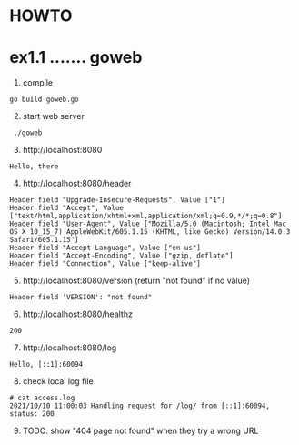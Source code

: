 # HOWTO
# ex1.1 ....... goweb

1. compile
```
go build goweb.go
```
2. start web server
``` 
 ./goweb
```
3. http://localhost:8080
```
Hello, there
```
4. http://localhost:8080/header
````
Header field "Upgrade-Insecure-Requests", Value ["1"]
Header field "Accept", Value ["text/html,application/xhtml+xml,application/xml;q=0.9,*/*;q=0.8"]
Header field "User-Agent", Value ["Mozilla/5.0 (Macintosh; Intel Mac OS X 10_15_7) AppleWebKit/605.1.15 (KHTML, like Gecko) Version/14.0.3 Safari/605.1.15"]
Header field "Accept-Language", Value ["en-us"]
Header field "Accept-Encoding", Value ["gzip, deflate"]
Header field "Connection", Value ["keep-alive"]
````
5. http://localhost:8080/version   (return "not found" if no value)
```
Header field 'VERSION': "not found" 
```
6. http://localhost:8080/healthz
```
200
```
7. http://localhost:8080/log
```
Hello, [::1]:60094

```

8. check local log file
```
# cat access.log
2021/10/10 11:00:03 Handling request for /log/ from [::1]:60094, status: 200
```

9. TODO: show "404 page not found" when they try a wrong URL

